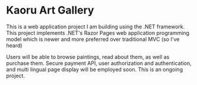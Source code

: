 # Kaoru Art Gallery
This is a web application project I am building using the .NET framework.
This project implements .NET's Razor Pages web application programming model which is newer and more preferred over traditional MVC (so I've heard)

Users will be able to browse paintings, read about them, as well as purchase them. Secure payment API, user authorization and authentication, and multi lingual page display will be employed soon. This is an ongoing project.
